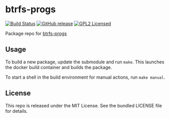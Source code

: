 btrfs-progs
==========

[![Build Status](https://img.shields.io/travis/com/amylum/btrfs-progs.svg)](https://travis-ci.com/amylum/btrfs-progs)
[![GitHub release](https://img.shields.io/github/release/amylum/btrfs-progs.svg)](https://github.com/amylum/btrfs-progs/releases)
[![GPL2 Licensed](https://img.shields.io/badge/license-GPL2-green.svg)](https://tldrlegal.com/license/gnu-general-public-license-v2)

Package repo for [btrfs-progs](https://btrfs.wiki.kernel.org/index.php/Main_Page)

## Usage

To build a new package, update the submodule and run `make`. This launches the docker build container and builds the package.

To start a shell in the build environment for manual actions, run `make manual`.

## License

This repo is released under the MIT License. See the bundled LICENSE file for details.

